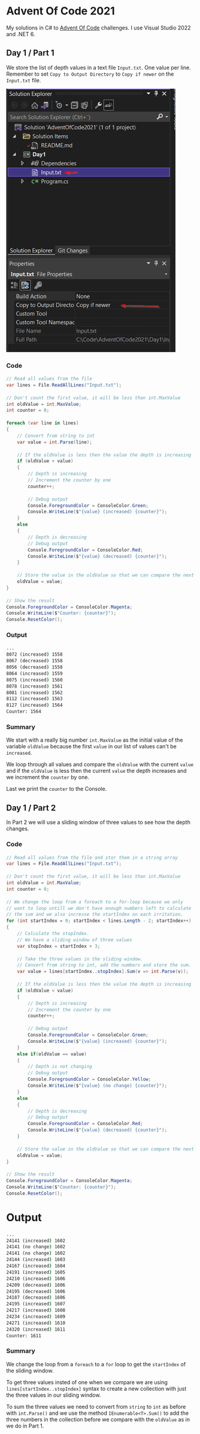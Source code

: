 # Advent Of Code 2021

My solutions in C# to [Advent Of Code](https://adventofcode.com/) challenges.
I use Visual Studio 2022 and .NET 6.

## Day 1 / Part 1

We store the list of depth values in a text file `Input.txt`. 
One value per line.
Remember to set `Copy to Output Directory` to `Copy if newer` 
on the `Input.txt` file.

![Copy if newer](Images/Day1.png)

### Code

```C#
// Read all values from the file
var lines = File.ReadAllLines("Input.txt");

// Don't count the first value, it will be less than int.MaxValue
int oldValue = int.MaxValue;
int counter = 0;

foreach (var line in lines)
{
    // Convert from string to int
    var value = int.Parse(line);

    // If the oldValue is less then the value the depth is increasing
    if (oldValue < value)
    {
        // Depth is increasing
        // Increment the counter by one
        counter++;

        // Debug output
        Console.ForegroundColor = ConsoleColor.Green;
        Console.WriteLine($"{value} (increased) {counter}");
    }
    else
    {
        // Depth is decreasing
        // Debug output
        Console.ForegroundColor = ConsoleColor.Red;
        Console.WriteLine($"{value} (decreased) {counter}");
    }

    // Store the value in the oldValue so that we can compare the next value with the current
    oldValue = value;
}

// Show the result
Console.ForegroundColor = ConsoleColor.Magenta;
Console.WriteLine($"Counter: {counter}");
Console.ResetColor();
```

### Output

```cmd
...
8072 (increased) 1558
8067 (decreased) 1558
8056 (decreased) 1558
8064 (increased) 1559
8075 (increased) 1560
8078 (increased) 1561
8081 (increased) 1562
8112 (increased) 1563
8127 (increased) 1564
Counter: 1564
```

### Summary

We start with a really big number `int.MaxValue` as the 
initial value of the variable `oldValue` because the 
first `value` in our list of values can't be `increased`.

We loop through all values and compare the `oldValue` with 
the current `value` and if the `oldValue` is less then 
the current `value` the depth increases and we increment 
the `counter` by one.

Last we print the `counter` to the Console.

## Day 1 / Part 2

In Part 2 we will use a sliding window of three values
to see how the depth changes.

### Code

```C#
// Read all values from the file and stor them in a string array
var lines = File.ReadAllLines("Input.txt");

// Don't count the first value, it will be less than int.MaxValue
int oldValue = int.MaxValue;
int counter = 0;

// We change the loop from a foreach to a for-loop because we only
// want to loop untill we don't have enough numbers left to calculate
// the sum and we also incresse the startIndex on each irritation.
for (int startIndex = 0; startIndex < lines.Length - 2; startIndex++)
{
    // Calculate the stopIndex. 
    // We have a sliding window of three values
    var stopIndex = startIndex + 3;

    // Take the three values in the sliding window.
    // Convert from string to int, add the numbers and store the sum.
    var value = lines[startIndex..stopIndex].Sum(v => int.Parse(v));

    // If the oldValue is less then the value the depth is increasing
    if (oldValue < value)
    {
        // Depth is increasing
        // Increment the counter by one
        counter++;

        // Debug output
        Console.ForegroundColor = ConsoleColor.Green;
        Console.WriteLine($"{value} (increased) {counter}");
    }
    else if(oldValue == value)
    {
        // Depth is not changing
        // Debug output
        Console.ForegroundColor = ConsoleColor.Yellow;
        Console.WriteLine($"{value} (no change) {counter}");
    }
    else
    {
        // Depth is decreasing
        // Debug output
        Console.ForegroundColor = ConsoleColor.Red;
        Console.WriteLine($"{value} (decreased) {counter}");
    }

    // Store the value in the oldValue so that we can compare the next value with the current
    oldValue = value;
}

// Show the result
Console.ForegroundColor = ConsoleColor.Magenta;
Console.WriteLine($"Counter: {counter}");
Console.ResetColor();
```

# Output
```cmd
...
24141 (increased) 1602
24141 (no change) 1602
24141 (no change) 1602
24144 (increased) 1603
24167 (increased) 1604
24191 (increased) 1605
24210 (increased) 1606
24209 (decreased) 1606
24195 (decreased) 1606
24187 (decreased) 1606
24195 (increased) 1607
24217 (increased) 1608
24234 (increased) 1609
24271 (increased) 1610
24320 (increased) 1611
Counter: 1611
```

### Summary

We change the loop from a `foreach` to a `for` loop 
to get the `startIndex` of the sliding window.

To get three values insted of one when we compare we are using 
`lines[startIndex..stopIndex]` syntax to create a new collection
with just the three values in our sliding window.

To sum the three values we need to convert from `string` to `int` 
as before with `int.Parse()` and we use the method `IEnumerable<T>.Sum()` 
to add the three numbers in the collection before we compare with 
the `oldValue` as in we do in Part 1.
